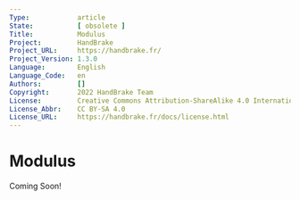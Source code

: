 ```yaml
---
Type:            article
State:           [ obsolete ]
Title:           Modulus
Project:         HandBrake
Project_URL:     https://handbrake.fr/
Project_Version: 1.3.0
Language:        English
Language_Code:   en
Authors:         []
Copyright:       2022 HandBrake Team
License:         Creative Commons Attribution-ShareAlike 4.0 International
License_Abbr:    CC BY-SA 4.0
License_URL:     https://handbrake.fr/docs/license.html
---
```


Modulus
=============================

Coming Soon!
